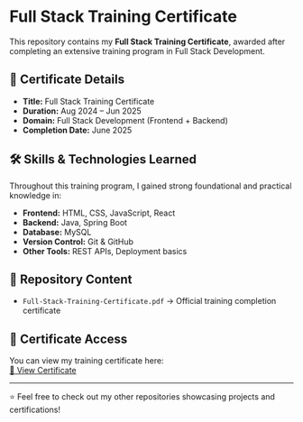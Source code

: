 # Full Stack Training Certificate

This repository contains my **Full Stack Training Certificate**, awarded after completing an extensive training program in Full Stack Development.

## 📜 Certificate Details
- **Title:** Full Stack Training Certificate  
- **Duration:** Aug 2024 – Jun 2025  
- **Domain:** Full Stack Development (Frontend + Backend)  
- **Completion Date:** June 2025  

## 🛠️ Skills & Technologies Learned
Throughout this training program, I gained strong foundational and practical knowledge in:  
- **Frontend:** HTML, CSS, JavaScript, React  
- **Backend:** Java, Spring Boot  
- **Database:** MySQL  
- **Version Control:** Git & GitHub  
- **Other Tools:** REST APIs, Deployment basics  

## 📂 Repository Content
- `Full-Stack-Training-Certificate.pdf` → Official training completion certificate  

## 🔗 Certificate Access
You can view my training certificate here:  
[📄 View Certificate](./Full-Stack-Training-Certificate.pdf)

---

⭐ Feel free to check out my other repositories showcasing projects and certifications!
